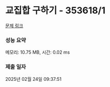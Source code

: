 # 교집합 구하기 - 353618/1 

[문제 링크](https://level.goorm.io/exam/353618/%EA%B5%90%EC%A7%91%ED%95%A9-%EA%B5%AC%ED%95%98%EA%B8%B0/quiz/1) 

### 성능 요약

메모리: 10.75 MB, 시간: 0.02 ms

### 제출 일자

2025년 02월 24일 09:37:51


